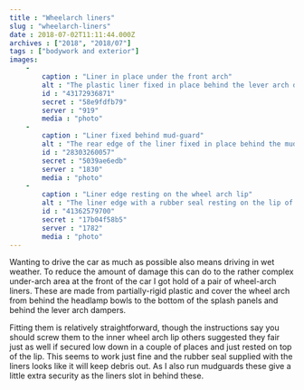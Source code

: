```yaml
---
title : "Wheelarch liners"
slug : "wheelarch-liners"
date : 2018-07-02T11:11:44.000Z
archives : ["2018", "2018/07"]
tags : ["bodywork and exterior"]
images:
    -
        caption : "Liner in place under the front arch"
        alt : "The plastic liner fixed in place behind the lever arch damper under the wheel arch"
        id : "43172936871"
        secret : "58e9fdfb79"
        server : "919"
        media : "photo"
    -
        caption : "Liner fixed behind mud-guard"
        alt : "The rear edge of the liner fixed in place behind the mud-guard "
        id : "28303260057"
        secret : "5039ae6edb"
        server : "1830"
        media : "photo"
    -
        caption : "Liner edge resting on the wheel arch lip"
        alt : "The liner edge with a rubber seal resting on the lip of the wheel arch"
        id : "41362579700"
        secret : "17b04f58b5"
        server : "1782"
        media : "photo"
---
```


Wanting to drive the car as much as possible also means driving in wet weather. To reduce the amount of damage this can do to the rather complex under-arch area at the front of the car I got hold of a pair of wheel-arch liners. These are made from partially-rigid plastic and cover the wheel arch from behind the headlamp bowls to the bottom of the splash panels and behind the lever arch dampers.

Fitting them is relatively straightforward, though the instructions say you should screw them to the inner wheel arch lip others suggested they fair just as well if secured low down in a couple of places and just rested on top of the lip. This seems to work just fine and the rubber seal supplied with the liners looks like it will keep debris out. As I also run mudguards these give a little extra security as the liners slot in behind these.